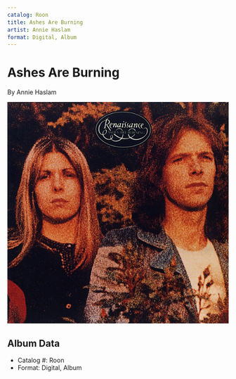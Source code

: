 ```yaml
---
catalog: Roon
title: Ashes Are Burning
artist: Annie Haslam
format: Digital, Album
---
```


# Ashes Are Burning

By Annie Haslam

![](../../assets/albumcovers/Annie_Haslam-Ashes_Are_Burning.png)

## Album Data

- Catalog #: Roon
- Format: Digital, Album

